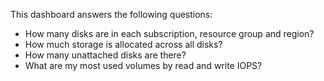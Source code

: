 This dashboard answers the following questions:

- How many disks are in each subscription, resource group and region?
- How much storage is allocated across all disks?
- How many unattached disks are there?
- What are my most used volumes by read and write IOPS?
